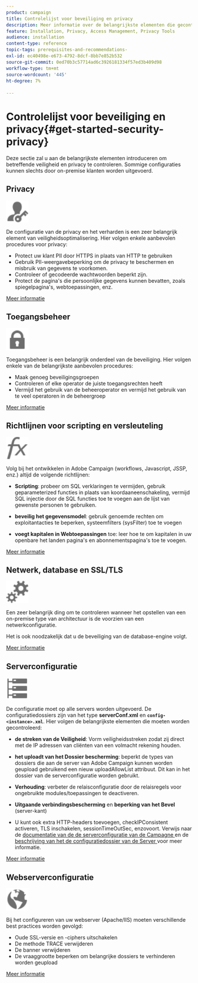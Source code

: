 ```yaml
---
product: campaign
title: Controlelijst voor beveiliging en privacy
description: Meer informatie over de belangrijkste elementen die gecontroleerd moeten worden op het gebied van beveiliging en privacy
feature: Installation, Privacy, Access Management, Privacy Tools
audience: installation
content-type: reference
topic-tags: prerequisites-and-recommendations-
exl-id: ec40498e-e673-4792-8dcf-8bb7e852b532
source-git-commit: 0ed70b3c57714ad6c3926181334f57ed3b409d98
workflow-type: tm+mt
source-wordcount: '445'
ht-degree: 7%

---
```


# Controlelijst voor beveiliging en privacy{#get-started-security-privacy}



Deze sectie zal u aan de belangrijkste elementen introduceren om betreffende veiligheid en privacy te controleren. Sommige configuraties kunnen slechts door on-premise klanten worden uitgevoerd.

## Privacy

<img src="assets/do-not-localize/icon_privacy.svg" width="60px">

De configuratie van de privacy en het verharden is een zeer belangrijk element van veiligheidsoptimalisering. Hier volgen enkele aanbevolen procedures voor privacy:

* Protect uw klant PII door HTTPS in plaats van HTTP te gebruiken
* Gebruik PII-weergavebeperking om de privacy te beschermen en misbruik van gegevens te voorkomen.
* Controleer of gecodeerde wachtwoorden beperkt zijn.
* Protect de pagina&#39;s die persoonlijke gegevens kunnen bevatten, zoals spiegelpagina&#39;s, webtoepassingen, enz.

[Meer informatie](../../installation/using/privacy.md)

## Toegangsbeheer

<img src="assets/do-not-localize/icon_access.svg" width="60px">

Toegangsbeheer is een belangrijk onderdeel van de beveiliging. Hier volgen enkele van de belangrijkste aanbevolen procedures:

* Maak genoeg beveiligingsgroepen
* Controleren of elke operator de juiste toegangsrechten heeft
* Vermijd het gebruik van de beheeroperator en vermijd het gebruik van te veel operatoren in de beheergroep

[Meer informatie](../../installation/using/access-management.md)

## Richtlijnen voor scripting en versleuteling

<img src="assets/do-not-localize/icon_scripting.svg" width="60px">

Volg bij het ontwikkelen in Adobe Campaign (workflows, Javascript, JSSP, enz.) altijd de volgende richtlijnen:

* **Scripting**: probeer om SQL verklaringen te vermijden, gebruik geparameterized functies in plaats van koordaaneenschakeling, vermijd SQL injectie door de SQL functies toe te voegen aan de lijst van gewenste personen te gebruiken.

* **beveilig het gegevensmodel**: gebruik genoemde rechten om exploitantacties te beperken, systeemfilters (sysFilter) toe te voegen

* **voegt kapitalen in Webtoepassingen** toe: leer hoe te om kapitalen in uw openbare het landen pagina&#39;s en abonnementspagina&#39;s toe te voegen.

[Meer informatie](../../installation/using/scripting-coding-guidelines.md)

## Netwerk, database en SSL/TLS

<img src="assets/do-not-localize/icon_network.svg" width="60px">

Een zeer belangrijk ding om te controleren wanneer het opstellen van een on-premise type van architectuur is de voorzien van een netwerkconfiguratie.

Het is ook noodzakelijk dat u de beveiliging van de database-engine volgt.

[Meer informatie](../../installation/using/network-database.md)


## Serverconfiguratie

<img src="assets/do-not-localize/icon_server.svg" width="60px">

De configuratie moet op alle servers worden uitgevoerd. De configuratiedossiers zijn van het type **serverConf.xml** en **`config-<instance>.xml`**. Hier volgen de belangrijkste elementen die moeten worden gecontroleerd:

* **de streken van de Veiligheid**: Vorm veiligheidsstreken zodat zij direct met de IP adressen van cliënten van een volmacht rekening houden.

* **het uploadt van het Dossier bescherming**: beperkt de types van dossiers die aan de server van Adobe Campaign kunnen worden geupload gebruikend een nieuw uploadAllowList attribuut. Dit kan in het dossier van de serverconfiguratie worden gebruikt.

* **Verhouding**: verbeter de relaisconfiguratie door de relaisregels voor ongebruikte modules/toepassingen te deactiveren.

* **Uitgaande verbindingsbescherming** en **beperking van het Bevel** (server-kant)

* U kunt ook extra HTTP-headers toevoegen, checkIPConsistent activeren, TLS inschakelen, sessionTimeOutSec, enzovoort. Verwijs naar de [ documentatie van de de serverconfiguratie van de Campagne ](../../installation/using/configuring-campaign-server.md) en de [ beschrijving van het de configuratiedossier van de Server ](../../installation/using/the-server-configuration-file.md) voor meer informatie.

[Meer informatie](../../installation/using/server-configuration.md)

## Webserverconfiguratie

<img src="assets/do-not-localize/icon_web.svg" width="60px">

Bij het configureren van uw webserver (Apache/IIS) moeten verschillende best practices worden gevolgd:

* Oude SSL-versie en -ciphers uitschakelen
* De methode TRACE verwijderen
* De banner verwijderen
* De vraaggrootte beperken om belangrijke dossiers te verhinderen worden geupload

[Meer informatie](../../installation/using/web-server-configuration.md)
